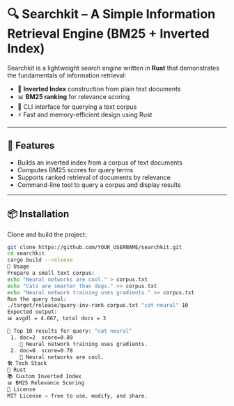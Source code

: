 # 🔍 Searchkit – A Simple Information Retrieval Engine (BM25 + Inverted Index)

Searchkit is a lightweight search engine written in **Rust** that demonstrates the fundamentals of information retrieval:

- 🧠 **Inverted Index** construction from plain text documents  
- 📊 **BM25 ranking** for relevance scoring  
- 🧰 CLI interface for querying a text corpus  
- ⚡ Fast and memory-efficient design using Rust

---

## 🚀 Features

- Builds an inverted index from a corpus of text documents
- Computes BM25 scores for query terms
- Supports ranked retrieval of documents by relevance
- Command-line tool to query a corpus and display results

---

## 📦 Installation

Clone and build the project:

```bash
git clone https://github.com/YOUR_USERNAME/searchkit.git
cd searchkit
cargo build --release
🧪 Usage
Prepare a small text corpus:
echo "Neural networks are cool." > corpus.txt
echo "Cats are smarter than dogs." >> corpus.txt
echo "Neural network training uses gradients." >> corpus.txt
Run the query tool:
./target/release/query-inv-rank corpus.txt "cat neural" 10
Expected output:
📊 avgdl = 4.667, total docs = 3

🔎 Top 10 results for query: "cat neural"
 1. doc=2  score=0.89
    📄 Neural network training uses gradients.
 2. doc=0  score=0.78
    📄 Neural networks are cool.
🛠️ Tech Stack
🦀 Rust
📚 Custom Inverted Index
📊 BM25 Relevance Scoring
📜 License
MIT License – free to use, modify, and share.
